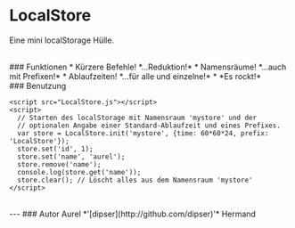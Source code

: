 LocalStore
==========

Eine mini localStorage Hülle.


<br />
### Funktionen
* Kürzere Befehle! *...Reduktion!*
* Namensräume! *...auch mit Prefixen!*
* Ablaufzeiten! *...für alle und einzelne!*
* *Es rockt!*

<br />
### Benutzung

```
<script src="LocalStore.js"></script>
<script>
  // Starten des localStorage mit Namensraum 'mystore' und der 
  // optionalen Angabe einer Standard-Ablaufzeit und eines Prefixes.
  var store = LocalStore.init('mystore', {time: 60*60*24, prefix: 'LocalStore'});
  store.set('id', 1);
  store.set('name', 'aurel');
  store.remove('name');
  console.log(store.get('name'));
  store.clear(); // Löscht alles aus dem Namensraum 'mystore'
</script>
```

<br />
---
### Autor
Aurel *'[dipser](http://github.com/dipser)'* Hermand
